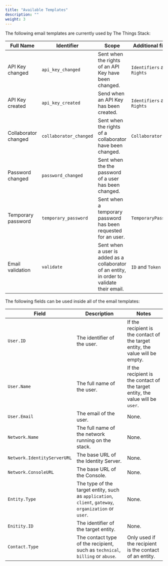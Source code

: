 ```yaml
---
title: "Available Templates"
description: ""
weight: 3
---
```


The following email templates are currently used by The Things Stack:

Full Name | Identifier | Scope | Additional fields
----------|------------|-------|------------------
API Key changed | `api_key_changed` | Sent when the rights of an API Key have been changed. | `Identifiers` and `Rights`
API Key created | `api_key_created` | Send when an API Key has been created. | `Identifiers` and `Rights`
Collaborator changed | `collaborator_changed` | Sent when the rights of a collaborator have been changed. | `Collaborator`
Password changed | `password_changed` | Sent when the the password of a user has been changed.
Temporary password | `temporary_password` | Sent when a temporary password has been requested for an user. | `TemporaryPassword`
Email validation | `validate` | Sent when a user is added as a collaborator of an entity, in order to validate their email. | `ID` and `Token`

The following fields can be used inside all of the email templates:

Field | Description | Notes
------|-------------|------
`User.ID` | The identifier of the user. | If the recipient is the contact of the target entity, the value will be empty.
`User.Name` | The full name of the user. | If the recipient is the contact of the target entity, the value will be `user`.
`User.Email` | The email of the user. | None.
`Network.Name` | The full name of the network running on the stack. | None.
`Network.IdentityServerURL` | The base URL of the Identity Server. | None.
`Network.ConsoleURL` | The base URL of the Console. | None.
`Entity.Type` | The type of the target entity, such as `application`, `client`, `gateway`, `organization` or `user`. | None.
`Enitity.ID` | The identifier of the target entity. | None.
`Contact.Type` | The contact type of the recipient, such as `technical`, `billing` or `abuse`. | Only used if the recipient is the contact of an entity.
